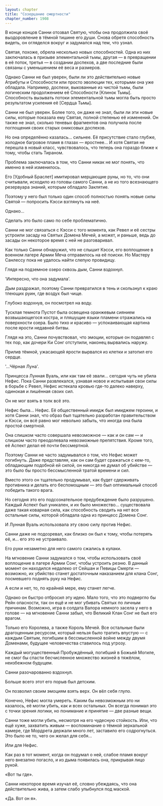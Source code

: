 ```yaml
---
layout: chapter
title: "Созерцание смертности"
chapter_number: 1908
---
```




В конце концов Санни отозвал Святую, чтобы она продолжила своё выздоровление в тёмной тишине его души. Снова обретя способность видеть, он огляделся вокруг и задумался над тем, что узнал.

Святая, похоже, обрела несколько новых способностей. Одна из них заключалась в призыве элементальной тьмы, другая — в превращении в её поток, третья — в создании доспехов, а две последние были связаны с уменьшением её веса и размеров.

Однако Санни не был уверен, были ли это действительно новые Атрибуты и Способности или просто эволюции тех, которыми она уже обладала. Например, доспехи, выкованные из чистой тьмы, были логическим продолжением её Способности [Клинок Тьмы]. Способность вызывать потоки элементальной тьмы могла быть просто результатом усиления её [Сердца Тьмы].

Санни не был уверен. Более того, он даже не знал, были ли эти новые силы, которые показала ему Святая, полной степенью её изменений. Он также не знал, сколько теневых фрагментов она получила после поглощения своих старых ониксовых доспехов.

Но она определённо казалась... сильнее. Её присутствие стало глубже, холодное багровое пламя в глазах — яростнее... И хотя Святая не перешла в новый класс, чувствовалось, что теперь она гораздо ближе к тому, чтобы стать Тираном.

Проблема заключалась в том, что Санни никак не мог понять, что именно в ней изменилось.

Его [Удобный Браслет] имитировал мерцающие руны, но то, что они считывали, исходило из головы самого Санни, а не из того всезнающего резервуара знаний, которым обладало Заклятие.

Поэтому у него был только один способ полностью понять новые силы Святой — попросить Кэсси взглянуть на неё.

Однако...

Сделать это было само по себе проблематично.

Санни не мог связаться с Кэсси с того момента, как Ревел и её сестры устроили засаду на Святых Домена Мечей, а может, и раньше, ведь до засады он некоторое время с ней не разговаривал.

Как только Санни обнаружил, что не слышит Кэсси, его воплощение в военном лагере Армии Меча отправилось на её поиски. Но Мастеру Санлессу пока не удалось найти слепую провидицу.

Глядя на подземное озеро сквозь дым, Санни вздохнул.

'Интересно, что она задумала'.

Дым раздражал, поэтому Санни превратился в тень и скользнул к краю тлеющих руин, где воздух был чище.

Глубоко вздохнув, он посмотрел на воду.

Тусклая темнота Пустот была освещена оранжевым сиянием возвышающегося костра, и пляшущие языки пламени отражались на поверхности озера. Было тихо и красиво — успокаивающая картина после ярости недавней битвы.

Глядя на это, Санни почувствовал, что эмоции, которые он подавлял с тех пор, как дочери Ки Сонг отступили, наконец вырвались наружу.

Прилив тёмной, ужасающей ярости вырвался из клетки и затопил его сердце.

'...Чёрная Луна'.

Принцесса Лунная Вуаль, или как там её звали... сегодня чуть не убила Нефис. Пока Санни развлекался, узнавая новое и испытывая свои силы в борьбе с Ревел, Нефис истекала кровью где-то далеко наверху, одинокая и лишённая своих сил.

Он не мог взять в толк всё это.

Нефис была... Нефис. Её общественный имидж был имиджем героини, и хотя Санни знал, что образ был тщательно разработан правительством и Кэсси, он всё равно мог невольно забыть, что иногда она была простой смертной.

Она слишком часто совершала невозможное — как и он сам — и слишком часто преодолевала невозможные препятствия. Кроме того, её Аспект делал её почти бессмертной.

Поэтому Санни не часто задумывался о том, что Нефис может погибнуть. Даже представляя, как он сам будет сражаться с кем-то, обладающим подобной ей силой, он никогда не думал об убийстве — это было бы просто бессмысленной тратой времени и сил.

Вместо этого он тщательно продумывал, как будет сдерживать противника и делать его беспомощным — это был оптимальный способ победить такого врага.

Но сегодня это его подсознательное предубеждение было разрушено. Каждый Аспект был уникален, и их было множество... существовала даже такая коварная сила, как способность сводить на нет все остальные силы, которой обладала одна из принцесс Домена Сонг.

И Лунная Вуаль использовала эту свою силу против Нефис.

Санни даже не подозревал, как близко он был к тому, чтобы потерять её, и... его это не устраивало.

Его руки незаметно для него самого сжались в кулаки.

На мгновение Санни задумался о том, чтобы использовать своё воплощение в лагере Армии Сонг, чтобы устроить резню. В данный момент он находился недалеко от Сейшан и Певицы Смерти — возможно, их убийство станет достаточным наказанием для клана Сонг, посмевшего поднять руку на Нефис.

А если и нет, то, по крайней мере, ему станет легче.

Однако он быстро отбросил эту идею. Мало того, что это подвергло бы Рейн опасности, так он ещё и не мог убивать Святых по личным причинам. Возможно, игра в солдата Валора немного засела у него в голове — на мгновение Санни забыл, что Великий Клан Сонг не был его врагом.

Только его Королева, а также Король Мечей. Все остальные были драгоценным ресурсом, который нельзя было тратить впустую — с каждым Святым, погибшим в бессмысленной войне между двумя Доменами, будущее человечества ставилось под угрозу.

Каждый могущественный Пробуждённый, погибший в Божьей Могиле, не смог бы спасти бесчисленное множество жизней в тяжёлом, неизбежном будущем.

Санни разочарованно вздохнул.

Больше всего этот его порыв был детским.

Он позволил своим эмоциям взять верх. Он вёл себя глупо.

Конечно, Нефис могла умереть. Каким бы невозможным это ни казалось, её могли убить, как и всех остальных. Он всегда понимал это с точки зрения логики, но понимание и принятие — две разные вещи.

Санни тоже могли убить, несмотря на его чудесную стойкость. Или, что ещё хуже, захватить живым — воспоминание о тёмной зеркальной камере, где Мордрета держали много лет, заставило его содрогнуться. Это было не то, чего он желал для себя...

Или для Нефис.

Как раз в тот момент, когда он подумал о ней, слабое пламя вокруг него внезапно погасло, и из дыма появилась она, прикрывая лицо рукой.

«Вот ты где».

Санни некоторое время изучал её, словно убеждаясь, что она действительно жива, а затем слабо улыбнулся под маской.

«Да. Вот он я».

